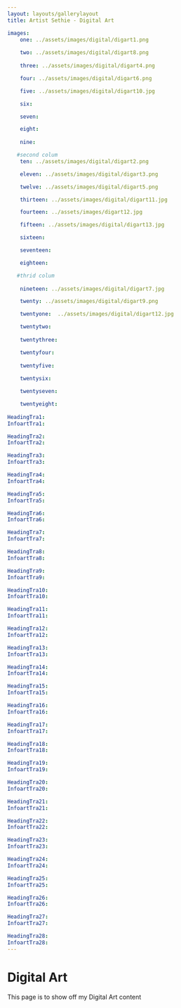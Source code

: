 ```yaml
---
layout: layouts/gallerylayout
title: Artist Sethie - Digital Art

images:
    one: ../assets/images/digital/digart1.png
  
    two: ../assets/images/digital/digart8.png
    
    three: ../assets/images/digital/digart4.png

    four: ../assets/images/digital/digart6.png

    five: ../assets/images/digital/digart10.jpg

    six: 

    seven: 

    eight: 
   
    nine: 

   #second colum 
    ten: ../assets/images/digital/digart2.png

    eleven: ../assets/images/digital/digart3.png

    twelve: ../assets/images/digital/digart5.png

    thirteen: ../assets/images/digital/digart11.jpg

    fourteen: ../assets/images/digart12.jpg

    fifteen: ../assets/images/digital/digart13.jpg

    sixteen: 

    seventeen: 

    eighteen: 

   #thrid colum
   
    nineteen: ../assets/images/digital/digart7.jpg

    twenty: ../assets/images/digital/digart9.png

    twentyone:  ../assets/images/digital/digart12.jpg

    twentytwo: 
   
    twentythree: 

    twentyfour: 
    
    twentyfive: 
 
    twentysix: 

    twentyseven: 

    twentyeight:         
    
HeadingTra1:
InfoartTra1: 

HeadingTra2: 
InfoartTra2: 

HeadingTra3: 
InfoartTra3: 

HeadingTra4: 
InfoartTra4: 

HeadingTra5: 
InfoartTra5: 

HeadingTra6: 
InfoartTra6: 

HeadingTra7: 
InfoartTra7: 

HeadingTra8: 
InfoartTra8: 

HeadingTra9: 
InfoartTra9: 

HeadingTra10: 
InfoartTra10: 

HeadingTra11: 
InfoartTra11: 

HeadingTra12: 
InfoartTra12: 

HeadingTra13:
InfoartTra13: 

HeadingTra14: 
InfoartTra14:

HeadingTra15: 
InfoartTra15:

HeadingTra16:
InfoartTra16:

HeadingTra17: 
InfoartTra17:

HeadingTra18: 
InfoartTra18:

HeadingTra19:
InfoartTra19:

HeadingTra20: 
InfoartTra20: 

HeadingTra21:
InfoartTra21:

HeadingTra22:
InfoartTra22:

HeadingTra23:
InfoartTra23:

HeadingTra24:
InfoartTra24:

HeadingTra25:
InfoartTra25:

HeadingTra26:
InfoartTra26:

HeadingTra27:
InfoartTra27:

HeadingTra28:
InfoartTra28:
---
```


# Digital Art
This page is to show off my Digital Art content 